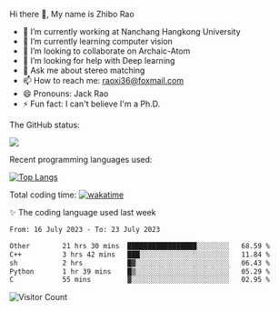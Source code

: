 Hi there 👋, My name is Zhibo Rao
- 🔭 I’m currently working at Nanchang Hangkong University
- 🌱 I’m currently learning computer vision
- 👯 I’m looking to collaborate on Archaic-Atom
- 🤔 I’m looking for help with Deep learning
- 💬 Ask me about stereo matching
- 📫 How to reach me: raoxi36@foxmail.com
- 😄 Pronouns: Jack Rao
- ⚡ Fun fact: I can't believe I'm a Ph.D.

The GitHub status:

![](https://github-readme-stats.vercel.app/api?username=ZhiboRao)

Recent programming languages used:

[![Top Langs](https://github-readme-stats.vercel.app/api/top-langs/?username=ZhiboRao&layout=compact)](https://github.com/anuraghazra/github-readme-stats)

Total coding time: [![wakatime](https://wakatime.com/badge/user/51ec5ec7-4742-4243-9eea-732ade32c0b7.svg)](https://wakatime.com/@51ec5ec7-4742-4243-9eea-732ade32c0b7)

✨ The coding language used last week 
<!--START_SECTION:waka-->

```txt
From: 16 July 2023 - To: 23 July 2023

Other        21 hrs 30 mins  █████████████████░░░░░░░░   68.59 %
C++          3 hrs 42 mins   ███░░░░░░░░░░░░░░░░░░░░░░   11.84 %
sh           2 hrs           █▓░░░░░░░░░░░░░░░░░░░░░░░   06.43 %
Python       1 hr 39 mins    █▒░░░░░░░░░░░░░░░░░░░░░░░   05.29 %
C            55 mins         ▓░░░░░░░░░░░░░░░░░░░░░░░░   02.95 %
```

<!--END_SECTION:waka-->

![Visitor Count](https://profile-counter.glitch.me/Raohaocheng/count.svg)
